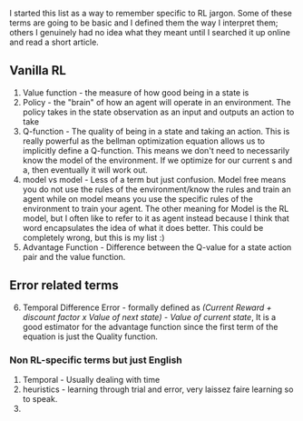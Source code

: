 I started this list as a way to remember specific to RL jargon. Some of these terms are going to be basic and I defined them the way I interpret them; others I genuinely had no idea what they meant until I searched it up online and read a short article.

## Vanilla RL
1. Value function - the measure of how good being in a state is
2. Policy - the "brain" of how an agent will operate in an environment. The policy takes in the state observation as an input and outputs an action to take
3. Q-function - The quality of being in a state and taking an action. This is really powerful as the bellman optimization equation allows us to implicitly define a Q-function. This means we don't need to necessarily know the model of the environment. If we optimize for our current s and a, then eventually it will work out.
4. model vs model - Less of a term but just confusion. Model free means you do not use the rules of the environment/know the rules and train an agent while on model means you use the specific rules of the environment to train your agent. The other meaning for Model is the RL model, but I often like to refer to it as agent instead because I think that word encapsulates the idea of what it does better. This could be completely wrong, but this is my list :)
5. Advantage Function - Difference between the Q-value for a state action pair and the value function.

## Error related terms
6. Temporal Difference Error - formally defined as *(Current Reward + discount factor x Value of next state) - Value of current state*, It is a good estimator for the advantage function since the first term of the equation is just the Quality function.


### Non RL-specific terms but just English
1. Temporal - Usually dealing with time
2. heuristics - learning through trial and error, very laissez faire learning so to speak.
3. 